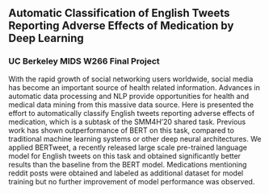 ## Automatic Classification of English Tweets Reporting Adverse Effects of Medication by Deep Learning

### UC Berkeley MIDS W266 Final Project
With the rapid growth of social networking users worldwide, social media has become an important source of health related information. Advances in automatic data processing and NLP provide opportunities for health and medical data mining from this massive data source. Here is presented the effort to automatically classify English tweets reporting adverse effects of medication, which is a subtask of the SMM4H’20 shared task. Previous work has shown outperformance of BERT on this task, compared to traditional machine learning systems or other deep neural architectures. We applied BERTweet, a recently released large scale pre-trained language model for English tweets on this task and obtained significantly better results than the baseline from the BERT model. Medications mentioning reddit posts were obtained and labeled as additional dataset for model training but no further improvement of model performance was observed.
